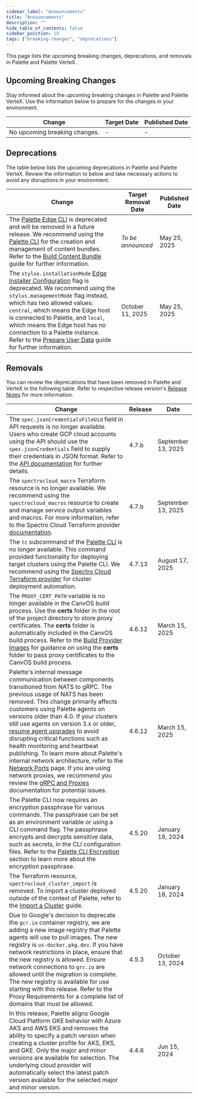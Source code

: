 ```yaml
---
sidebar_label: "Announcements"
title: "Announcements"
description: ""
hide_table_of_contents: false
sidebar_position: 10
tags: ["breaking-changes", "deprecations"]
---
```


This page lists the upcoming breaking changes, deprecations, and removals in Palette and Palette VerteX.

<!-- vale off -->

## Upcoming Breaking Changes

<!-- vale on -->

Stay informed about the upcoming breaking changes in Palette and Palette VerteX. Use the information below to prepare
for the changes in your environment.

| Change                        | Target Date | Published Date |
| ----------------------------- | ----------- | -------------- |
| No upcoming breaking changes. | -           | -              |

<!-- vale off -->

## Deprecations

<!-- vale on -->

The table below lists the upcoming deprecations in Palette and Palette VerteX. Review the information to below and take
necessary actions to avoid any disruptions in your environment.

| Change                                                                                                                                                                                                                                                                                                                                                                                                                                                                                                          | Target Removal Date | Published Date |
| --------------------------------------------------------------------------------------------------------------------------------------------------------------------------------------------------------------------------------------------------------------------------------------------------------------------------------------------------------------------------------------------------------------------------------------------------------------------------------------------------------------- | ------------------- | -------------- |
| The [Palette Edge CLI](../downloads/cli-tools.md#palette-edge-cli) is deprecated and will be removed in a future release. We recommend using the [Palette CLI](../automation/palette-cli/palette-cli.md) for the creation and management of content bundles. Refer to the [Build Content Bundle](../clusters/edge/edgeforge-workflow/palette-canvos/build-content-bundle.md) guide for further information.                                                                                                     | _To be announced_   | May 25, 2025   |
| The `stylus.installationMode` [Edge Installer Configuration](../clusters/edge/edge-configuration/installer-reference.md) flag is deprecated. We recommend using the `stylus.managementMode` flag instead, which has two allowed values: `central`, which means the Edge host is connected to Palette, and `local`, which means the Edge host has no connection to a Palette instance. Refer to the [Prepare User Data](../clusters/edge/edgeforge-workflow/prepare-user-data.md) guide for further information. | October 11, 2025    | May 25, 2025   |

## Removals

You can review the deprecations that have been removed in Palette and VerteX in the following table. Refer to respective
release version's [Release Notes](./release-notes.md) for more information.

| Change                                                                                                                                                                                                                                                                                                                                                                                                                                                                                                                                                                                                                                                                                                                                                                                | Release | Date               |
| ------------------------------------------------------------------------------------------------------------------------------------------------------------------------------------------------------------------------------------------------------------------------------------------------------------------------------------------------------------------------------------------------------------------------------------------------------------------------------------------------------------------------------------------------------------------------------------------------------------------------------------------------------------------------------------------------------------------------------------------------------------------------------------- | ------- | ------------------ |
| The `spec.jsonCredentialsFileUid` field in API requests is no longer available. Users who create GCP cloud accounts using the API should use the `spec.jsonCredentials` field to supply their credentials in JSON format. Refer to the [API documentation](/api/introduction) for further details.                                                                                                                                                                                                                                                                                                                                                                                                                                                                                    | 4.7.b   | September 13, 2025 |
| The `spectrocloud_macro` Terraform resource is no longer available. We recommend using the `spectrocloud_macros` resource to create and manage service output variables and macros. For more information, refer to the Spectro Cloud Terraform provider [documentation](https://registry.terraform.io/providers/spectrocloud/spectrocloud/latest/docs).                                                                                                                                                                                                                                                                                                                                                                                                                               | 4.7.b   | September 13, 2025 |
| The `tc` subcommand of the [Palette CLI](../automation/palette-cli/palette-cli.md) is no longer available. This command provided functionality for deploying target clusters using the Palette CLI. We recommend using the [Spectro Cloud Terraform provider](https://registry.terraform.io/providers/spectrocloud/spectrocloud/latest/docs) for cluster deployment automation.                                                                                                                                                                                                                                                                                                                                                                                                       | 4.7.13  | August 17, 2025    |
| The `PROXY_CERT_PATH` variable is no longer available in the CanvOS build process. Use the **certs** folder in the root of the project directory to store proxy certificates. The **certs** folder is automatically included in the CanvOS build process. Refer to the [Build Provider Images](../clusters/edge/edgeforge-workflow/palette-canvos/build-provider-images.md) for guidance on using the **certs** folder to pass proxy certificates to the CanvOS build process.                                                                                                                                                                                                                                                                                                        | 4.6.12  | March 15, 2025     |
| Palette's internal message communication between components transitioned from NATS to gRPC. The previous usage of NATS has been removed. This change primarily affects customers using Palette agents on versions older than 4.0. If your clusters still use agents on version 3.x or older, [resume agent upgrades](../clusters/cluster-management/platform-settings/pause-platform-upgrades.md) to avoid disrupting critical functions such as health monitoring and heartbeat publishing. To learn more about Palette's internal network architecture, refer to the [Network Ports](../architecture/networking-ports.md) page. If you are using network proxies, we recommend you review the [gRPC and Proxies](../architecture/grps-proxy.md) documentation for potential issues. | 4.6.12  | March 15, 2025     |
| The Palette CLI now requires an encryption passphrase for various commands. The passphrase can be set as an environment variable or using a CLI command flag. The passphrase encrypts and decrypts sensitive data, such as secrets, in the CLI configuration files. Refer to the [Palette CLI Encryption](../automation/palette-cli/palette-cli.md#encryption) section to learn more about the encryption passphrase.                                                                                                                                                                                                                                                                                                                                                                 | 4.5.20  | January 18, 2024   |
| The Terraform resource, `spectrocloud_cluster_import` is removed. To import a cluster deployed outside of the context of Palette, refer to the [Import a Cluster](../clusters/imported-clusters/cluster-import.md) guide.                                                                                                                                                                                                                                                                                                                                                                                                                                                                                                                                                             | 4.5.20  | January 18, 2024   |
| Due to Google's decision to deprecate the `gcr.io` container registry, we are adding a new image registry that Palette agents will use to pull images. The new registry is `us-docker.pkg.dev`. If you have network restrictions in place, ensure that the new registry is allowed. Ensure network connections to `grc.io` are allowed until the migration is complete. The new registry is available for use starting with this release. Refer to the Proxy Requirements for a complete list of domains that must be allowed.                                                                                                                                                                                                                                                        | 4.5.3   | October 13, 2024   |
| In this release, Palette aligns Google Cloud Platform GKE behavior with Azure AKS and AWS EKS and removes the ability to specify a patch version when creating a cluster profile for AKS, EKS, and GKE. Only the major and minor versions are available for selection. The underlying cloud provider will automatically select the latest patch version available for the selected major and minor version.                                                                                                                                                                                                                                                                                                                                                                           | 4.4.6   | Jun 15, 2024       |
